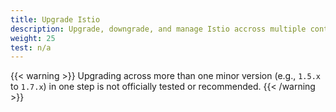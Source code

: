 ```yaml
---
title: Upgrade Istio
description: Upgrade, downgrade, and manage Istio accross multiple control plane revisions.
weight: 25
test: n/a
---
```


{{< warning >}}
Upgrading across more than one minor version (e.g., `1.5.x` to `1.7.x`) in one step is not officially tested or recommended.
{{< /warning >}}
